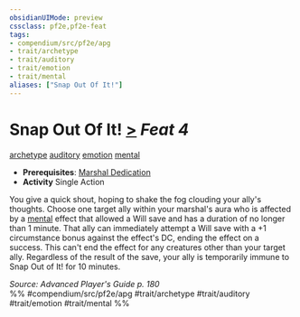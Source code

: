 ```yaml
---
obsidianUIMode: preview
cssclass: pf2e,pf2e-feat
tags:
- compendium/src/pf2e/apg
- trait/archetype
- trait/auditory
- trait/emotion
- trait/mental
aliases: ["Snap Out Of It!"]
---
```

# Snap Out Of It!  [>](chapter-9-playing-the-game.md#Actions "Single Action") *Feat 4*  
[archetype](archetype.md "Archetype Feat Trait")  [auditory](auditory.md "Auditory Effect Trait")  [emotion](emotion.md "Emotion Effect Trait")  [mental](mental.md "Mental Effect Trait")  

- **Prerequisites**: [Marshal Dedication](marshal-dedication-apg.md)
- **Activity** Single Action

You give a quick shout, hoping to shake the fog clouding your ally's thoughts. Choose one target ally within your marshal's aura who is affected by a [mental](mental.md "Mental Effect Trait") effect that allowed a Will save and has a duration of no longer than 1 minute. That ally can immediately attempt a Will save with a +1 circumstance bonus against the effect's DC, ending the effect on a success. This can't end the effect for any creatures other than your target ally. Regardless of the result of the save, your ally is temporarily immune to Snap Out of It! for 10 minutes.

*Source: Advanced Player's Guide p. 180*  
%% #compendium/src/pf2e/apg #trait/archetype #trait/auditory #trait/emotion #trait/mental %%